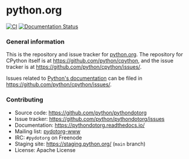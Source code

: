 # python.org

[![CI](https://github.com/python/pythondotorg/actions/workflows/ci.yml/badge.svg)](https://github.com/python/pythondotorg/actions/workflows/ci.yml)
[![Documentation Status](https://readthedocs.org/projects/pythondotorg/badge/?version=latest)](https://pythondotorg.readthedocs.io/?badge=latest)

### General information

This is the repository and issue tracker for [python.org](https://www.python.org).
The repository for CPython itself is at https://github.com/python/cpython, and the
issue tracker is at https://github.com/python/cpython/issues/.

Issues related to [Python's documentation](https://docs.python.org) can be filed in
https://github.com/python/cpython/issues/.

### Contributing

* Source code: https://github.com/python/pythondotorg
* Issue tracker: https://github.com/python/pythondotorg/issues
* Documentation: https://pythondotorg.readthedocs.io/
* Mailing list: [pydotorg-www](https://mail.python.org/mailman/listinfo/pydotorg-www)
* IRC: `#pydotorg` on Freenode
* Staging site: https://staging.python.org/ (`main` branch)
* License: Apache License
